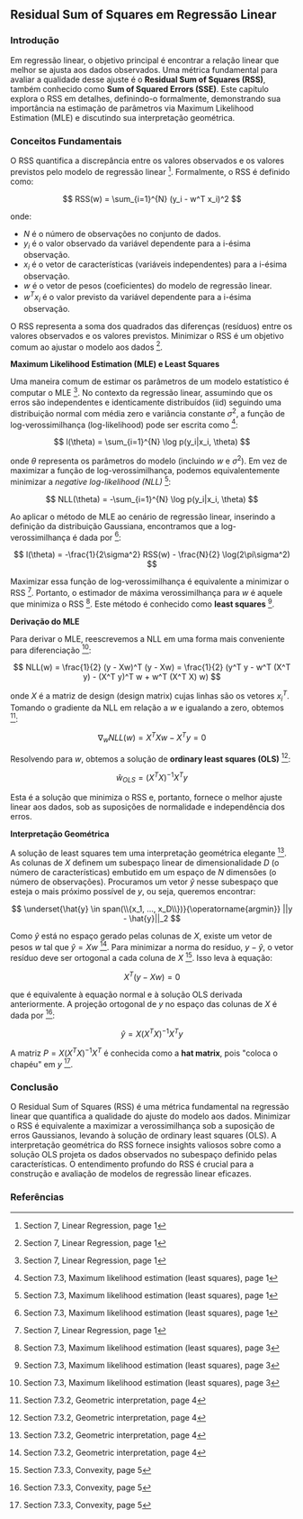 ## Residual Sum of Squares em Regressão Linear

### Introdução
Em regressão linear, o objetivo principal é encontrar a relação linear que melhor se ajusta aos dados observados. Uma métrica fundamental para avaliar a qualidade desse ajuste é o **Residual Sum of Squares (RSS)**, também conhecido como **Sum of Squared Errors (SSE)**. Este capítulo explora o RSS em detalhes, definindo-o formalmente, demonstrando sua importância na estimação de parâmetros via Maximum Likelihood Estimation (MLE) e discutindo sua interpretação geométrica.

### Conceitos Fundamentais

O RSS quantifica a discrepância entre os valores observados e os valores previstos pelo modelo de regressão linear [^1]. Formalmente, o RSS é definido como:

$$ RSS(w) = \sum_{i=1}^{N} (y_i - w^T x_i)^2 $$

onde:
- $N$ é o número de observações no conjunto de dados.
- $y_i$ é o valor observado da variável dependente para a i-ésima observação.
- $x_i$ é o vetor de características (variáveis independentes) para a i-ésima observação.
- $w$ é o vetor de pesos (coeficientes) do modelo de regressão linear.
- $w^T x_i$ é o valor previsto da variável dependente para a i-ésima observação.

O RSS representa a soma dos quadrados das diferenças (resíduos) entre os valores observados e os valores previstos. Minimizar o RSS é um objetivo comum ao ajustar o modelo aos dados [^1].

**Maximum Likelihood Estimation (MLE) e Least Squares**

Uma maneira comum de estimar os parâmetros de um modelo estatístico é computar o MLE [^1]. No contexto da regressão linear, assumindo que os erros são independentes e identicamente distribuídos (iid) seguindo uma distribuição normal com média zero e variância constante $\sigma^2$, a função de log-verossimilhança (log-likelihood) pode ser escrita como [^2]:

$$ l(\theta) = \sum_{i=1}^{N} \log p(y_i|x_i, \theta) $$

onde $\theta$ representa os parâmetros do modelo (incluindo $w$ e $\sigma^2$). Em vez de maximizar a função de log-verossimilhança, podemos equivalentemente minimizar a *negative log-likelihood (NLL)* [^2]:

$$ NLL(\theta) = -\sum_{i=1}^{N} \log p(y_i|x_i, \theta) $$

Ao aplicar o método de MLE ao cenário de regressão linear, inserindo a definição da distribuição Gaussiana, encontramos que a log-verossimilhança é dada por [^2]:

$$ l(\theta) =  -\frac{1}{2\sigma^2} RSS(w) - \frac{N}{2} \log(2\pi\sigma^2) $$

Maximizar essa função de log-verossimilhança é equivalente a minimizar o RSS [^1]. Portanto, o estimador de máxima verossimilhança para $w$ é aquele que minimiza o RSS [^3]. Este método é conhecido como **least squares** [^3].

**Derivação do MLE**

Para derivar o MLE, reescrevemos a NLL em uma forma mais conveniente para diferenciação [^3]:

$$ NLL(w) = \frac{1}{2} (y - Xw)^T (y - Xw) = \frac{1}{2} (y^T y - w^T (X^T y) - (X^T y)^T w + w^T (X^T X) w) $$

onde $X$ é a matriz de design (design matrix) cujas linhas são os vetores $x_i^T$.  Tomando o gradiente da NLL em relação a $w$ e igualando a zero, obtemos [^4]:

$$ \nabla_w NLL(w) = X^T X w - X^T y = 0 $$

Resolvendo para $w$, obtemos a solução de **ordinary least squares (OLS)** [^4]:

$$ \hat{w}_{OLS} = (X^T X)^{-1} X^T y $$

Esta é a solução que minimiza o RSS e, portanto, fornece o melhor ajuste linear aos dados, sob as suposições de normalidade e independência dos erros.

**Interpretação Geométrica**

A solução de least squares tem uma interpretação geométrica elegante [^4]. As colunas de $X$ definem um subespaço linear de dimensionalidade $D$ (o número de características) embutido em um espaço de $N$ dimensões (o número de observações).  Procuramos um vetor $\hat{y}$ nesse subespaço que esteja o mais próximo possível de $y$, ou seja, queremos encontrar:

$$ \underset{\hat{y} \in span(\\{x_1, ..., x_D\\})}{\operatorname{argmin}} ||y - \hat{y}||_2 $$

Como $\hat{y}$ está no espaço gerado pelas colunas de $X$, existe um vetor de pesos $w$ tal que $\hat{y} = Xw$ [^4]. Para minimizar a norma do resíduo, $y - \hat{y}$, o vetor resíduo deve ser ortogonal a cada coluna de $X$ [^5]. Isso leva à equação:

$$ X^T (y - Xw) = 0 $$

que é equivalente à equação normal e à solução OLS derivada anteriormente. A projeção ortogonal de $y$ no espaço das colunas de $X$ é dada por [^5]:

$$ \hat{y} = X(X^T X)^{-1} X^T y $$

A matriz $P = X(X^T X)^{-1} X^T$ é conhecida como a **hat matrix**, pois "coloca o chapéu" em $y$ [^5].

### Conclusão

O Residual Sum of Squares (RSS) é uma métrica fundamental na regressão linear que quantifica a qualidade do ajuste do modelo aos dados. Minimizar o RSS é equivalente a maximizar a verossimilhança sob a suposição de erros Gaussianos, levando à solução de ordinary least squares (OLS). A interpretação geométrica do RSS fornece insights valiosos sobre como a solução OLS projeta os dados observados no subespaço definido pelas características. O entendimento profundo do RSS é crucial para a construção e avaliação de modelos de regressão linear eficazes.

### Referências
[^1]: Section 7, Linear Regression, page 1
[^2]: Section 7.3, Maximum likelihood estimation (least squares), page 1
[^3]: Section 7.3, Maximum likelihood estimation (least squares), page 3
[^4]: Section 7.3.2, Geometric interpretation, page 4
[^5]: Section 7.3.3, Convexity, page 5
<!-- END -->